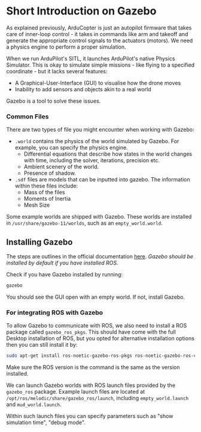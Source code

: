 # Short Introduction on Gazebo

As explained previously, ArduCopter is just an autopilot firmware that takes care of inner-loop control - it takes in commands like arm and takeoff and generate the appropriate control signals to the actuators (motors). We need a physics engine to perform a proper simulation.

When we run ArduPilot's SITL, it launches ArduPilot's native Physics Simulator. This is okay to simulate simple missions - like flying to a specified coordinate - but it lacks several features:

* A Graphical-User-Interface (GUI) to visualise how the drone moves
* Inability to add sensors and objects akin to a real world

Gazebo is a tool to solve these issues. 

### Common Files
There are two types of file you might encounter when working with Gazebo:

* `.world` contains the physics of the world simulated by Gazebo. For example,
you can specify the physics engine.
    * Differential equations that describe how states in the world changes with 
    time, including the solver, iterations, precision etc.
    * Ambient scenery of the world.
    * Presence of shadow.
* `.sdf` files are models that can be inputted into gazebo. The information
within these files include:
    * Mass of the files
    * Moments of Inertia
    * Mesh Size

Some example worlds are shipped with Gazebo. These worlds are installed in
`/usr/share/gazebo-11/worlds`, such as an `empty_world.world`.

## Installing Gazebo

The steps are outlines in the official documentation [here](https://classic.gazebosim.org/tutorials?tut=ros_installing&cat=connect_ros). *Gazebo should be installed by default if you have installed ROS.*

Check if you have Gazebo installed by running:
```bash
gazebo
```
You should see the GUI open with an empty world. If not, install Gazebo.

### For integrating ROS with Gazebo
To allow Gazebo to communicate with ROS, we also need to install a ROS package
called `gazebo_ros_pkgs`. This should have come with the full Desktop
installation of ROS, but you opted for alternative installation options then you
can still install it by:

```bash
sudo apt-get install ros-noetic-gazebo-ros-pkgs ros-noetic-gazebo-ros-control
```
Make sure the ROS version is the command is the same as the version installed.

We can launch Gazebo worlds with ROS launch files provided by the `gazebo_ros`
package. Example launch files are located at `/opt/ros/melodic/share/gazebo_ros/launch`,
including `empty_world.launch` and `mud_world.launch`.

Within such launch files you can specify
parameters such as "show simulation time", "debug mode".